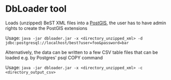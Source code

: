 # DbLoader tool

Loads (unzipped) BeST XML files into a [PostGIS](https://postgis.net),
the user has to have admin rights to create the PostGIS extensions

Usage:
`java -jar dbloader.jar -x <directory_unzipped_xml> -d jdbc:postgresql://localhost/best?user=foo&password=bar`

Alternatively, the data can be written to a few CSV table files that can be loaded e.g. by Postgres' psql COPY command

Usage:
`java -jar dbloader.jar -x <directory_unzipped_xml> -c <directory_output_csv>`